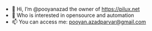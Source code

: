- 👋 Hi, I’m @pooyanazad the owner of https://pilux.net
- 👀 Who is interested in opensource and automation 
- 📫 You can access me: pooyan.azadparvar@gmail.com
